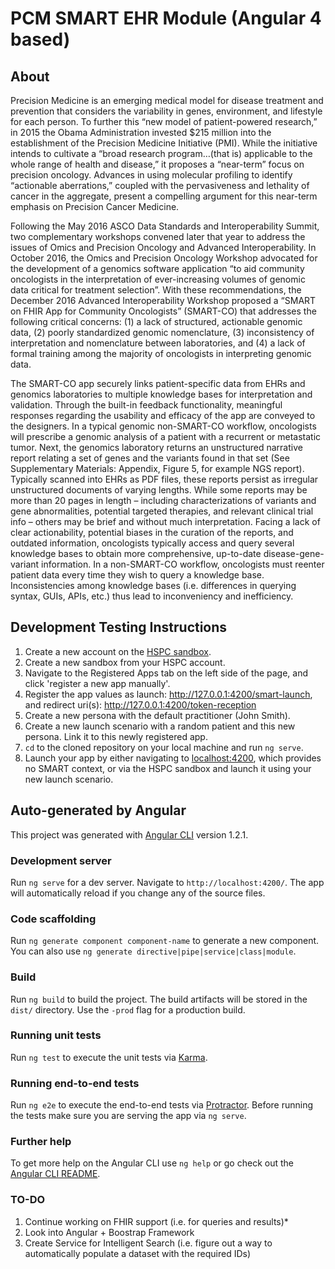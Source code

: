 # PCM SMART EHR Module (Angular 4 based)

## About

Precision Medicine is an emerging medical model for disease treatment and prevention that considers the variability in genes, environment, and lifestyle for each person. To further this “new model of patient-powered research,” in 2015 the Obama Administration invested $215 million into the establishment of the Precision Medicine Initiative (PMI). While the initiative intends to cultivate a “broad research program…(that is) applicable to the whole range of health and disease,” it proposes a “near-term” focus on precision oncology. Advances in using molecular profiling to identify “actionable aberrations,” coupled with the pervasiveness and lethality of cancer in the aggregate, present a compelling argument for this near-term emphasis on Precision Cancer Medicine.

Following the May 2016 ASCO Data Standards and Interoperability Summit, two complementary workshops convened later that year to address the issues of Omics and Precision Oncology and Advanced Interoperability. In October 2016, the Omics and Precision Oncology Workshop advocated for the development of a genomics software application “to aid community oncologists in the interpretation of ever-increasing volumes of genomic data critical for treatment selection”. With these recommendations, the December 2016 Advanced Interoperability Workshop proposed a “SMART on FHIR App for Community Oncologists” (SMART-CO) that addresses the following critical concerns: (1) a lack of structured, actionable genomic data, (2) poorly standardized genomic nomenclature, (3) inconsistency of interpretation and nomenclature between laboratories, and (4) a lack of formal training among the majority of oncologists in interpreting genomic data. 

The SMART-CO app securely links patient-specific data from EHRs and genomics laboratories to multiple knowledge bases for interpretation and validation. Through the built-in feedback functionality, meaningful responses regarding the usability and efficacy of the app are conveyed to the designers. In a typical genomic non-SMART-CO workflow, oncologists will prescribe a genomic analysis of a patient with a recurrent or metastatic tumor. Next, the genomics laboratory returns an unstructured narrative report relating a set of genes and the variants found in that set (See Supplementary Materials: Appendix, Figure 5, for example NGS report). Typically scanned into EHRs as PDF files, these reports persist as irregular unstructured documents of varying lengths. While some reports may be more than 20 pages in length – including characterizations of variants and gene abnormalities, potential targeted therapies, and relevant clinical trial info – others may be brief and without much interpretation. Facing a lack of clear actionability, potential biases in the curation of the reports, and outdated information, oncologists typically access and query several knowledge bases to obtain more comprehensive, up-to-date disease-gene-variant information. In a non-SMART-CO workflow, oncologists must reenter patient data every time they wish to query a knowledge base. Inconsistencies among knowledge bases (i.e. differences in querying syntax, GUIs, APIs, etc.) thus lead to inconveniency and inefficiency. 


## Development Testing Instructions 

1. Create a new account on the [HSPC sandbox](sandbox.hspconsortium.org).  
2. Create a new sandbox from your HSPC account.  
3. Navigate to the Registered Apps tab on the left side of the page, and click 'register a new app manually'.  
4. Register the app values as launch: http://127.0.0.1:4200/smart-launch, and redirect uri(s): http://127.0.0.1:4200/token-reception
5. Create a new persona with the default practitioner (John Smith).  
6. Create a new launch scenario with a random patient and this new persona.  Link it to this newly registered app.  
7. ```cd``` to the cloned repository on your local machine and run ```ng serve```.  
8. Launch your app by either navigating to [localhost:4200](http://localhost:4200), which provides no SMART context, or via the HSPC sandbox and launch it using your new launch scenario.  

## Auto-generated by Angular

This project was generated with [Angular CLI](https://github.com/angular/angular-cli) version 1.2.1.

### Development server

Run `ng serve` for a dev server. Navigate to `http://localhost:4200/`. The app will automatically reload if you change any of the source files.

### Code scaffolding

Run `ng generate component component-name` to generate a new component. You can also use `ng generate directive|pipe|service|class|module`.

### Build

Run `ng build` to build the project. The build artifacts will be stored in the `dist/` directory. Use the `-prod` flag for a production build.

### Running unit tests

Run `ng test` to execute the unit tests via [Karma](https://karma-runner.github.io).

### Running end-to-end tests

Run `ng e2e` to execute the end-to-end tests via [Protractor](http://www.protractortest.org/).
Before running the tests make sure you are serving the app via `ng serve`.

### Further help

To get more help on the Angular CLI use `ng help` or go check out the [Angular CLI README](https://github.com/angular/angular-cli/blob/master/README.md).

### TO-DO
1. Continue working on FHIR support (i.e. for queries and results)*
2. Look into Angular + Boostrap Framework
3. Create Service for Intelligent Search (i.e. figure out a way to automatically populate a dataset with the required IDs)

